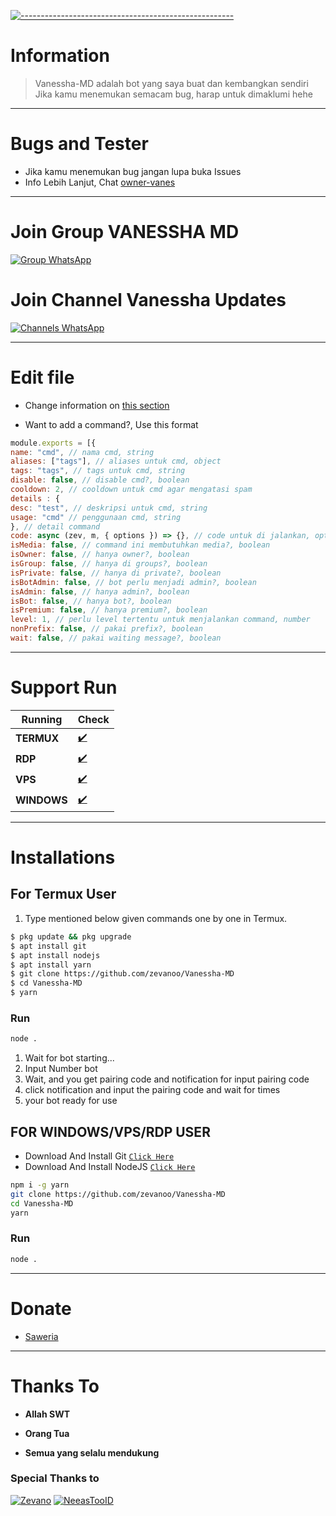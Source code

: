 [![-----------------------------------------------------](https://raw.githubusercontent.com/andreasbm/readme/master/assets/lines/colored.png)](#table-of-contents)# Information> Vanessha-MD adalah bot yang saya buat dan kembangkan sendiri> Jika kamu menemukan semacam bug, harap untuk dimaklumi hehe---------# Bugs and Tester* Jika kamu menemukan bug jangan lupa buka Issues* Info Lebih Lanjut, Chat [owner-vanes](https://wa.me/6289520306297)---------# Join Group VANESSHA MD[![Group WhatsApp](https://img.shields.io/badge/WhatsApp%20Group-25D366?style=for-the-badge&logo=whatsapp&logoColor=white)](https://chat.whatsapp.com/IS1V1LKUy16Fjd08uPtTdP)# Join Channel Vanessha Updates[![Channels WhatsApp](https://img.shields.io/badge/WhatsApp%20Channels-25D366?style=for-the-badge&logo=whatsapp&logoColor=white)](https://whatsapp.com/channel/0029VaODs3D59PwaVtSdve0r)---------# Edit file* Change information on [this section](https://github.com/zevanoo/Vanessha-MD/edit/Baileys/config.js)* Want to add a command?, Use this format```jsmodule.exports = [{name: "cmd", // nama cmd, stringaliases: ["tags"], // aliases untuk cmd, objecttags: "tags", // tags untuk cmd, stringdisable: false, // disable cmd?, booleancooldown: 2, // cooldown untuk cmd agar mengatasi spamdetails : {desc: "test", // deskripsi untuk cmd, stringusage: "cmd" // penggunaan cmd, string}, // detail commandcode: async (zev, m, { options }) => {}, // code untuk di jalankan, options?, cek variabel extra di zevchat.jsisMedia: false, // command ini membutuhkan media?, booleanisOwner: false, // hanya owner?, booleanisGroup: false, // hanya di groups?, booleanisPrivate: false, // hanya di private?, booleanisBotAdmin: false, // bot perlu menjadi admin?, booleanisAdmin: false, // hanya admin?, booleanisBot: false, // hanya bot?, booleanisPremium: false, // hanya premium?, booleanlevel: 1, // perlu level tertentu untuk menjalankan command, numbernonPrefix: false, // pakai prefix?, booleanwait: false, // pakai waiting message?, boolean```---------# Support Run| Running | Check ||--------|--------|| **TERMUX** |[✔️](https://github.com/termux/termux-app) || **RDP** |[✔️](https://github.com/zevanoo) || **VPS** |[✔️](https://github.com/zevanoo) || **WINDOWS** |[✔️](https://github.com/zevanoo) |---------# Installations## For Termux User1. Type mentioned below given commands one by one in Termux.```sh$ pkg update && pkg upgrade$ apt install git$ apt install nodejs$ apt install yarn$ git clone https://github.com/zevanoo/Vanessha-MD$ cd Vanessha-MD$ yarn```### Run```bashnode .```1. Wait for bot starting...2. Input Number bot3. Wait, and you get pairing code and notification for input pairing code4. click notification and input the pairing code and wait for times5. your bot ready for use## FOR WINDOWS/VPS/RDP USER* Download And Install Git [`Click Here`](https://git-scm.com/downloads)* Download And Install NodeJS [`Click Here`](https://nodejs.org/en/download)```bashnpm i -g yarngit clone https://github.com/zevanoo/Vanessha-MDcd Vanessha-MDyarn```### Run```bashnode .```---------# Donate- [Saweria](https://saweria.co/Scaff)---------# Thanks To * **Allah SWT*** **Orang Tua*** **Semua yang selalu mendukung**### Special Thanks to[![Zevano](https://github.com/zevanoo.png?size=100)](https://github.com/zevanoo)[![NeeasTooID](https://github.com/NeeasTooID.png?size=100)](https://github.com/NeeasTooID)